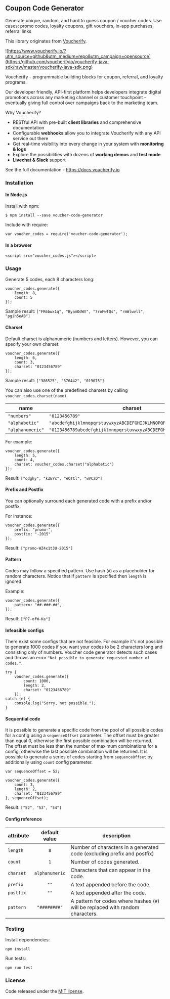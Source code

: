 ## Coupon Code Generator

Generate unique, random, and hard to guess coupon / voucher codes.
Use cases: promo codes, loyalty coupons, gift vouchers, in-app purchases, referral links

This library originates from [Voucherify](https://www.voucherify.io/?utm_source=github&utm_medium=repo&utm_campaign=opensource).

![https://www.voucherify.io/?utm_source=github&utm_medium=repo&utm_campaign=opensource](https://github.com/voucherifyio/voucherify-java-sdk/raw/master/voucherify-java-sdk.png)

Voucherify - programmable building blocks for coupon, referral, and loyalty programs.

Our developer friendly, API-first platform helps developers integrate digital promotions across any marketing channel or customer touchpoint - eventually giving full control over campaigns back to the marketing team. 

Why Voucherify?
* RESTful API with pre-built **client libraries** and comprehensive documentation
* Configurable **webhooks** allow you to integrate Voucherify with any API service out there
* Get real-time visibility into every change in your system with **monitoring & logs**
* Explore the possibilities with dozens of **working demos** and **test mode**
* **Livechat & Slack** support

See the full documentation - https://docs.voucherify.io

### Installation

#### In Node.js

Install with npm:

```
$ npm install --save voucher-code-generator
```

Include with require:

```
var voucher_codes = require('voucher-code-generator');
```

#### In a browser

```
<script src="voucher_codes.js"></script>
```

### Usage

Generate 5 codes, each 8 characters long:
```
voucher_codes.generate({
    length: 8,
    count: 5
});
```

Sample result: `["FR6bwx1q", "ByamOdWV", "7roFwfQs", "rmWlwvll", "pgih5eAB"]`

#### Charset

Default charset is alphanumeric (numbers and letters). However, you can specify your own charset:

```
voucher_codes.generate({
    length: 6,
    count: 3,
    charset: "0123456789"
});
```

Sample result: `["386525", "676442", "019075"]`

You can also use one of the predefined charsets by calling `voucher_codes.charset(name)`.

| name             | charset                                                            |
|------------------|--------------------------------------------------------------------|
| `"numbers"`      | `"0123456789"`                                                     |
| `"alphabetic"`   | `"abcdefghijklmnopqrstuvwxyzABCDEFGHIJKLMNOPQRSTUVWXYZ"`           |
| `"alphanumeric"` | `"0123456789abcdefghijklmnopqrstuvwxyzABCDEFGHIJKLMNOPQRSTUVWXYZ"` |

For example:

```
voucher_codes.generate({
    length: 5,
    count: 4,
    charset: voucher_codes.charset("alphabetic")
});
```

Result: `["odghy", "kZEYc", "eOTCl", "wVCzD"]`

#### Prefix and Postfix

You can optionally surround each generated code with a prefix and/or postfix.
 
For instance:
```
voucher_codes.generate({
    prefix: "promo-",
    postfix: "-2015"
});
```

Result: `["promo-WZ4x1t3U-2015"]`

#### Pattern

Codes may follow a specified pattern. Use hash (`#`) as a placeholder for random characters. 
Notice that if `pattern` is specified then `length` is ignored.

Example:

```
voucher_codes.generate({
    pattern: "##-###-##",
});
```

Result: `["P7-ofW-Ka"]`

#### Infeasible configs

There exist some configs that are not feasible. For example it's not possible to generate 1000 codes if you want
your codes to be 2 characters long and consisting only of numbers. Voucher code generator detects such cases and
throws an error `"Not possible to generate requested number of codes."`.

```
try {
    voucher_codes.generate({
        count: 1000,
        length: 2,
        charset: "0123456789"
    });
catch (e) {
    console.log("Sorry, not possible.");
}
```

#### Sequential code

It is possible to generate a specific code from the pool of all possible codes for a config using a `sequenceOffset` parameter.
The offset must be greater than equal 0, otherwise the first possible combination will be returned.  
The offset must be less than the number of maximum combinations for a config, otherwise the last possible combination will be returned. 
It is possible to generate a series of codes starting from `sequenceOffset` by additionally using `count` config parameter.

```
var sequenceOffset = 52;

voucher_codes.generate({
    count: 3,
    length: 2,
    charset: "0123456789"
}, sequenceOffset);
```

Result: `["52", "53", "54"]`

#### Config reference

| attribute        | default value  | description                                                                     |
|------------------|:--------------:|---------------------------------------------------------------------------------|
| `length`         | `8`            | Number of characters in a generated code (excluding prefix and postfix)         |
| `count`          | `1`            | Number of codes generated.                                                      |
| `charset`        | `alphanumeric` | Characters that can appear in the code.                                         |
| `prefix`         | `""`           | A text appended before the code.                                                |
| `postfix`        | `""`           | A text appended after the code.                                                 |
| `pattern`        | `"########"`   | A pattern for codes where hashes (`#`) will be replaced with random characters. |


### Testing

Install dependencies:

```
npm install
```

Run tests:

```
npm run test
```

### License

Code released under the [MIT license](LICENSE).
